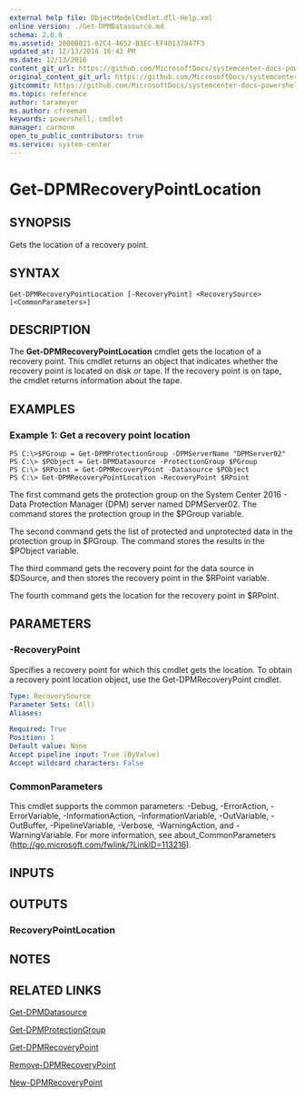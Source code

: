 ```yaml
---
external help file: ObjectModelCmdlet.dll-Help.xml
online version: ./Get-DPMDatasource.md
schema: 2.0.0
ms.assetid: 2008B021-62C4-4652-B3EC-EF40137847F3
updated_at: 12/13/2016 10:42 PM
ms.date: 12/13/2016
content_git_url: https://github.com/MicrosoftDocs/systemcenter-docs-powershell/blob/master/systemcenter-cmdlets/DataProtectionManager/v1/Get-DPMRecoveryPointLocation.md
original_content_git_url: https://github.com/MicrosoftDocs/systemcenter-docs-powershell/blob/master/systemcenter-cmdlets/DataProtectionManager/v1/Get-DPMRecoveryPointLocation.md
gitcommit: https://github.com/MicrosoftDocs/systemcenter-docs-powershell/blob/ea9507ac2178040476af5407227db8cb97701ea9/systemcenter-cmdlets/DataProtectionManager/v1/Get-DPMRecoveryPointLocation.md
ms.topic: reference
author: tarameyer
ms.author: cfreeman
keywords: powershell, cmdlet
manager: carmonm
open_to_public_contributors: true
ms.service: system-center
---
```


# Get-DPMRecoveryPointLocation

## SYNOPSIS
Gets the location of a recovery point.

## SYNTAX

```
Get-DPMRecoveryPointLocation [-RecoveryPoint] <RecoverySource> [<CommonParameters>]
```

## DESCRIPTION
The **Get-DPMRecoveryPointLocation** cmdlet gets the location of a recovery point.
This cmdlet returns an object that indicates whether the recovery point is located on disk or tape.
If the recovery point is on tape, the cmdlet returns information about the tape.

## EXAMPLES

### Example 1: Get a recovery point location
```
PS C:\>$PGroup = Get-DPMProtectionGroup -DPMServerName "DPMServer02"
PS C:\> $PObject = Get-DPMDatasource -ProtectionGroup $PGroup
PS C:\> $RPoint = Get-DPMRecoveryPoint -Datasource $PObject
PS C:\> Get-DPMRecoveryPointLocation -RecoveryPoint $RPoint
```

The first command gets the protection group on the System Center 2016 - Data Protection Manager (DPM) server named DPMServer02.
The command stores the protection group in the $PGroup variable.

The second command gets the list of protected and unprotected data in the protection group in $PGroup.
The command stores the results in the $PObject variable.

The third command gets the recovery point for the data source in $DSource, and then stores the recovery point in the $RPoint variable.

The fourth command gets the location for the recovery point in $RPoint.

## PARAMETERS

### -RecoveryPoint
Specifies a recovery point for which this cmdlet gets the location.
To obtain a recovery point location object, use the Get-DPMRecoveryPoint cmdlet.

```yaml
Type: RecoverySource
Parameter Sets: (All)
Aliases: 

Required: True
Position: 1
Default value: None
Accept pipeline input: True (ByValue)
Accept wildcard characters: False
```

### CommonParameters
This cmdlet supports the common parameters: -Debug, -ErrorAction, -ErrorVariable, -InformationAction, -InformationVariable, -OutVariable, -OutBuffer, -PipelineVariable, -Verbose, -WarningAction, and -WarningVariable. For more information, see about_CommonParameters (http://go.microsoft.com/fwlink/?LinkID=113216).

## INPUTS

## OUTPUTS

### RecoveryPointLocation

## NOTES

## RELATED LINKS

[Get-DPMDatasource](xref:DataProtectionManager/v1/Get-DPMDatasource.md)

[Get-DPMProtectionGroup](xref:DataProtectionManager/v1/Get-DPMProtectionGroup.md)

[Get-DPMRecoveryPoint](xref:DataProtectionManager/v1/Get-DPMRecoveryPoint.md)

[Remove-DPMRecoveryPoint](xref:DataProtectionManager/v1/Remove-DPMRecoveryPoint.md)

[New-DPMRecoveryPoint](xref:DataProtectionManager/v1/New-DPMRecoveryPoint.md)

